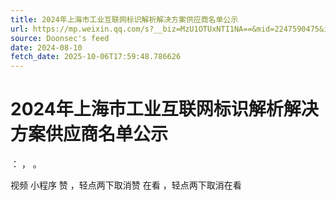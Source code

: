 ```yaml
---
title: 2024年上海市工业互联网标识解析解决方案供应商名单公示
url: https://mp.weixin.qq.com/s?__biz=MzU1OTUxNTI1NA==&mid=2247590475&idx=2&sn=8361a11699c96549af35ff1420be9ff9
source: Doonsec's feed
date: 2024-08-10
fetch_date: 2025-10-06T17:59:48.786626
---
```


# 2024年上海市工业互联网标识解析解决方案供应商名单公示

：
，
。

视频
小程序
赞
，轻点两下取消赞
在看
，轻点两下取消在看